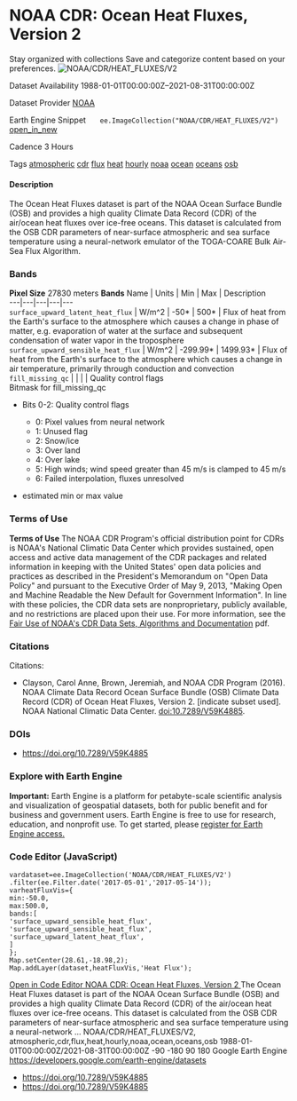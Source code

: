  
#  NOAA CDR: Ocean Heat Fluxes, Version 2 
Stay organized with collections  Save and categorize content based on your preferences. 
![NOAA/CDR/HEAT_FLUXES/V2](https://developers.google.com/earth-engine/datasets/images/NOAA/NOAA_CDR_HEAT_FLUXES_V2_sample.png) 

Dataset Availability
    1988-01-01T00:00:00Z–2021-08-31T00:00:00Z 

Dataset Provider
     [ NOAA ](https://www.ncdc.noaa.gov/cdr/atmospheric/ocean-heat-fluxes) 

Earth Engine Snippet
     `    ee.ImageCollection("NOAA/CDR/HEAT_FLUXES/V2")   ` [ open_in_new ](https://code.earthengine.google.com/?scriptPath=Examples:Datasets/NOAA/NOAA_CDR_HEAT_FLUXES_V2) 

Cadence
    3 Hours 

Tags
     [atmospheric](https://developers.google.com/earth-engine/datasets/tags/atmospheric) [cdr](https://developers.google.com/earth-engine/datasets/tags/cdr) [flux](https://developers.google.com/earth-engine/datasets/tags/flux) [heat](https://developers.google.com/earth-engine/datasets/tags/heat) [hourly](https://developers.google.com/earth-engine/datasets/tags/hourly) [noaa](https://developers.google.com/earth-engine/datasets/tags/noaa) [ocean](https://developers.google.com/earth-engine/datasets/tags/ocean) [oceans](https://developers.google.com/earth-engine/datasets/tags/oceans) [osb](https://developers.google.com/earth-engine/datasets/tags/osb)
#### Description
The Ocean Heat Fluxes dataset is part of the NOAA Ocean Surface Bundle (OSB) and provides a high quality Climate Data Record (CDR) of the air/ocean heat fluxes over ice-free oceans.
This dataset is calculated from the OSB CDR parameters of near-surface atmospheric and sea surface temperature using a neural-network emulator of the TOGA-COARE Bulk Air-Sea Flux Algorithm.
### Bands
**Pixel Size** 27830 meters 
**Bands**
Name | Units | Min | Max | Description  
---|---|---|---|---  
`surface_upward_latent_heat_flux` | W/m^2 |  -50*  |  500*  | Flux of heat from the Earth's surface to the atmosphere which causes a change in phase of matter, e.g. evaporation of water at the surface and subsequent condensation of water vapor in the troposphere  
`surface_upward_sensible_heat_flux` | W/m^2 |  -299.99*  |  1499.93*  | Flux of heat from the Earth's surface to the atmosphere which causes a change in air temperature, primarily through conduction and convection  
`fill_missing_qc` |  |  |  | Quality control flags  
Bitmask for fill_missing_qc
  * Bits 0-2: Quality control flags 
    * 0: Pixel values from neural network
    * 1: Unused flag
    * 2: Snow/ice
    * 3: Over land
    * 4: Over lake
    * 5: High winds; wind speed greater than 45 m/s is clamped to 45 m/s
    * 6: Failed interpolation, fluxes unresolved

  
* estimated min or max value 
### Terms of Use
**Terms of Use**
The NOAA CDR Program's official distribution point for CDRs is NOAA's National Climatic Data Center which provides sustained, open access and active data management of the CDR packages and related information in keeping with the United States' open data policies and practices as described in the President's Memorandum on "Open Data Policy" and pursuant to the Executive Order of May 9, 2013, "Making Open and Machine Readable the New Default for Government Information". In line with these policies, the CDR data sets are nonproprietary, publicly available, and no restrictions are placed upon their use. For more information, see the [Fair Use of NOAA's CDR Data Sets, Algorithms and Documentation](https://www1.ncdc.noaa.gov/pub/data/sds/cdr/CDRs/Aerosol_Optical_Thickness/UseAgreement_01B-04.pdf) pdf.
### Citations
Citations:
  * Clayson, Carol Anne, Brown, Jeremiah, and NOAA CDR Program (2016). NOAA Climate Data Record Ocean Surface Bundle (OSB) Climate Data Record (CDR) of Ocean Heat Fluxes, Version 2. [indicate subset used]. NOAA National Climatic Data Center. [doi:10.7289/V59K4885](https://doi.org/10.7289/V59K4885).


### DOIs
  * [ https://doi.org/10.7289/V59K4885 ](https://doi.org/10.7289/V59K4885)


### Explore with Earth Engine
**Important:** Earth Engine is a platform for petabyte-scale scientific analysis and visualization of geospatial datasets, both for public benefit and for business and government users. Earth Engine is free to use for research, education, and nonprofit use. To get started, please [register for Earth Engine access.](https://console.cloud.google.com/earth-engine)
### Code Editor (JavaScript)
```
vardataset=ee.ImageCollection('NOAA/CDR/HEAT_FLUXES/V2')
.filter(ee.Filter.date('2017-05-01','2017-05-14'));
varheatFluxVis={
min:-50.0,
max:500.0,
bands:[
'surface_upward_sensible_heat_flux',
'surface_upward_sensible_heat_flux',
'surface_upward_latent_heat_flux',
]
};
Map.setCenter(28.61,-18.98,2);
Map.addLayer(dataset,heatFluxVis,'Heat Flux');
```
[ Open in Code Editor ](https://code.earthengine.google.com/?scriptPath=Examples:Datasets/NOAA/NOAA_CDR_HEAT_FLUXES_V2)
[ NOAA CDR: Ocean Heat Fluxes, Version 2 ](https://developers.google.com/earth-engine/datasets/catalog/NOAA_CDR_HEAT_FLUXES_V2)
The Ocean Heat Fluxes dataset is part of the NOAA Ocean Surface Bundle (OSB) and provides a high quality Climate Data Record (CDR) of the air/ocean heat fluxes over ice-free oceans. This dataset is calculated from the OSB CDR parameters of near-surface atmospheric and sea surface temperature using a neural-network …
NOAA/CDR/HEAT_FLUXES/V2, atmospheric,cdr,flux,heat,hourly,noaa,ocean,oceans,osb 
1988-01-01T00:00:00Z/2021-08-31T00:00:00Z
-90 -180 90 180 
Google Earth Engine
https://developers.google.com/earth-engine/datasets
  * [ https://doi.org/10.7289/V59K4885 ](https://doi.org/https://www.ncdc.noaa.gov/cdr/atmospheric/ocean-heat-fluxes)
  * [ https://doi.org/10.7289/V59K4885 ](https://doi.org/https://developers.google.com/earth-engine/datasets/catalog/NOAA_CDR_HEAT_FLUXES_V2)


